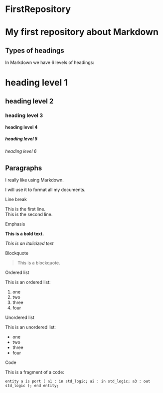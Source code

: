 # FirstRepository
# My first repository about Markdown

## Types of headings
In Markdown we have 6 levels of headings:
# heading level 1
## heading level 2
### heading level 3
#### heading level 4
##### heading level 5
###### heading level 6

## Paragraphs
I really like using Markdown.

I will use it to format all my documents.

Line break

This is the first line.  
This is the second line.

Emphasis

**This is a bold text.**

*This is an italicized text*

Blockquote

> This is a blockquote.

Ordered list

This is an ordered list:
1. one 
2. two
3. three
4. four

Unordered list

This is an unordered list:
- one 
- two
- three
- four

Code

This is a fragment of a code:

`entity a is
  port (
    a1 : in std_logic;
    a2 : in std_logic;
    a3 : out std_logic
  );
end entity;`


